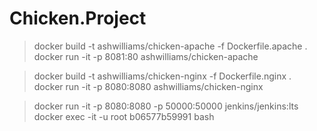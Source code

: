 # Chicken.Project

> docker build -t ashwilliams/chicken-apache -f Dockerfile.apache .    
> docker run -it -p 8081:80 ashwilliams/chicken-apache    

> docker build -t ashwilliams/chicken-nginx -f Dockerfile.nginx .    
> docker run -it -p 8080:8080 ashwilliams/chicken-nginx    

> docker run -it -p 8080:8080 -p 50000:50000 jenkins/jenkins:lts
> docker exec -it  -u root b06577b59991 bash
